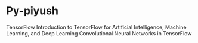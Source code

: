 # Py-piyush
TensorFlow
Introduction to TensorFlow for Artificial Intelligence, Machine Learning, and Deep Learning
Convolutional Neural Networks in TensorFlow
